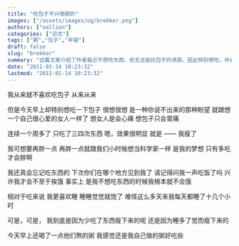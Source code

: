 ```yaml
---
title: "吃包子不兴喝粥的"
images: ["/assets/images/og/brekker.png"]
authors: ["eallion"]
categories: ["日志"]
tags: ["粥","包子","早餐"]
draft: false
slug: "brekker"
summary: "这篇文章介绍了作者最近不想吃东西，但无法抵抗包子的诱惑，因此特别想吃。作者表示想包子只会让胃痛，但连续一个多周只吃了三四次东西，明显瘦了。作者希望能胖一点，像小时候梦想成为科学家一样。作者喜欢睡觉，觉得睡觉就能饱。作者不确定自己是因为少吃而瘦还是因为多睡而瘦。最后，作者提到喝了一点别人熬的粥，但觉得自己做的粥更好吃。"
date: "2011-01-14 10:23:32"
lastmod: "2011-01-14 10:23:32"
---
```


我从来就不喜欢吃包子
从来从来

但是今天早上却特别想吃一下包子
很想很想
是一种你说不出来的那种盼望
就跟想一个自己很心爱的女人一样了
想女人是会心痛
想包子只会胃痛

连续一个周多了
只吃了三四次东西
嗯，效果很明显
就是 —— 我瘦了

我可想要再胖一点
再胖一点就跟我们小时候想当科学家一样
是我的梦想
只有多吃才会胖啊

我还真会忘记吃东西的
下次你们在哪个地方见到我了
请记得问我一声吃饭了吗
兴许我才会不至于挨饿
事实上
是我不想吃东西的时候我根本就不会饿

相对于吃来说
我更喜欢睡
睡睡觉觉就饱了
难怪这么多天来我每天都睡了十几个小时

可是，可是，
我到底是因为少吃了东西瘦下来的呢
还是因为睡多了觉而瘦下来的

今天早上还喝了一点他们熬的粥
我感觉还是我自己做的粥好吃些
